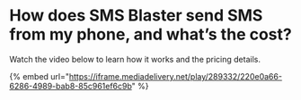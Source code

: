 # How does SMS Blaster send SMS from my phone, and what’s the cost?

Watch the video below to learn how it works and the pricing details.

{% embed url="https://iframe.mediadelivery.net/play/289332/220e0a66-6286-4989-bab8-85c961ef6c9b" %}
